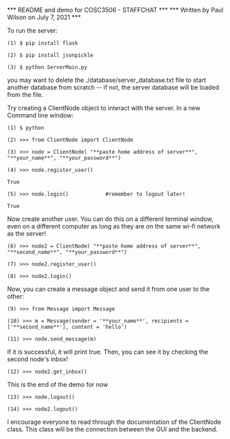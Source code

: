 
*** README and demo for COSC3506 - STAFFCHAT ***
*** Written by Paul Wilson on July 7, 2021   ***


To run the server:

	(1) $ pip install flask

	(2) $ pip install jsonpickle

	(3) $ python ServerMain.py

you may want to delete the ./database/server_database.txt file to start another database from scratch -- if not, the server database will be loaded from the file. 


Try creating a ClientNode object to interact with the server. In a new Command line window:

	(1) $ python

	(2) >>> from ClientNode import ClientNode

	(3) >>> node = ClientNode( "**paste home address of server**", "**your_name**", "**your_password**")

	(4) >>> node.register_user()

	True

	(5) >>> node.login()			#remember to logout later!

	True

Now create another user. You can do this on a different terminal window, even on a different computer as long as they are on the same wi-fi network as the server!

	(6) >>> node2 = ClientNode( "**paste home address of server**", "**second_name**", "**your_password**")

	(7) >>> node2.register_user()

	(8) >>> node2.login()

Now, you can create a message object and send it from one user to the other:

	(9) >>> from Message import Message

	(10) >>> m = Message(sender = '**your_name**', recipients = ['**second_name**'], content = 'hello')

	(11) >>> node.send_message(m)

If it is successful, it will print true. Then, you can see it by checking the second node's inbox!

	(12) >>> node2.get_inbox()

This is the end of the demo for now

	(13) >>> node.logout()

	(14) >>> node2.logout()

I encourage everyone to read through the documentation of the ClientNode class. This class will be the connection between the GUI and the backend.












